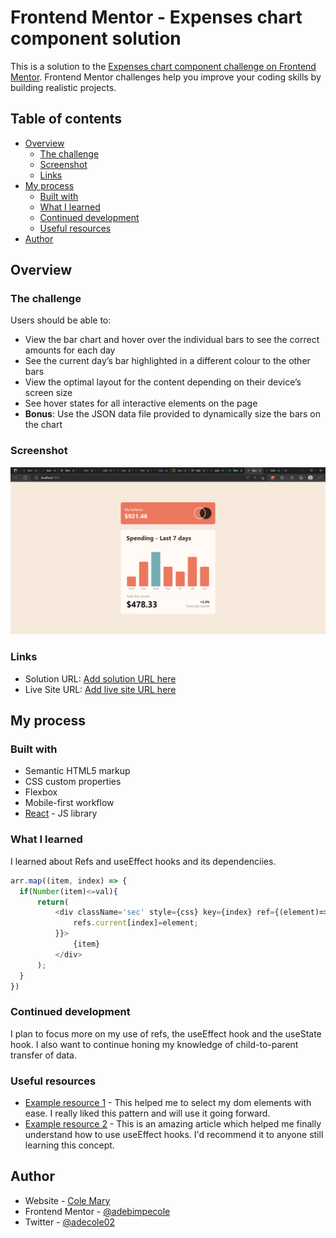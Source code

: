 # Frontend Mentor - Expenses chart component solution

This is a solution to the [Expenses chart component challenge on Frontend Mentor](https://www.frontendmentor.io/challenges/expenses-chart-component-e7yJBUdjwt). Frontend Mentor challenges help you improve your coding skills by building realistic projects. 

## Table of contents

- [Overview](#overview)
  - [The challenge](#the-challenge)
  - [Screenshot](#screenshot)
  - [Links](#links)
- [My process](#my-process)
  - [Built with](#built-with)
  - [What I learned](#what-i-learned)
  - [Continued development](#continued-development)
  - [Useful resources](#useful-resources)
- [Author](#author)

## Overview

### The challenge

Users should be able to:

- View the bar chart and hover over the individual bars to see the correct amounts for each day
- See the current day’s bar highlighted in a different colour to the other bars
- View the optimal layout for the content depending on their device’s screen size
- See hover states for all interactive elements on the page
- **Bonus**: Use the JSON data file provided to dynamically size the bars on the chart

### Screenshot

![](./screenshot.png)

### Links

- Solution URL: [Add solution URL here](https://your-solution-url.com)
- Live Site URL: [Add live site URL here](https://leafy-paprenjak-584ed8.netlify.app/)

## My process

### Built with

- Semantic HTML5 markup
- CSS custom properties
- Flexbox
- Mobile-first workflow
- [React](https://reactjs.org/) - JS library

### What I learned

I learned about Refs and useEffect hooks and its dependenciies.


```js
arr.map((item, index) => {
  if(Number(item)<=val){
      return(
          <div className='sec' style={css} key={index} ref={(element)=>{
              refs.current[index]=element;
          }}>
              {item}
          </div>
      );
  }
})
```

### Continued development
I plan to focus more on my use of refs, the useEffect hook and the useState hook. I also want to continue honing my knowledge of child-to-parent transfer of data.

### Useful resources

- [Example resource 1](https://reactjs.org/docs/refs-and-the-dom.html) - This helped me to select my dom elements with ease. I really liked this pattern and will use it going forward.
- [Example resource 2](https://reactjs.org/docs/hooks-effect.html) - This is an amazing article which helped me finally understand how to use useEffect hooks. I'd recommend it to anyone still learning this concept.

## Author

- Website - [Cole Mary](https://leafy-paprenjak-584ed8.netlify.app/)
- Frontend Mentor - [@adebimpecole](https://www.frontendmentor.io/profile/adebimpecole)
- Twitter - [@adecole02](https://twitter.com/adecole02)

